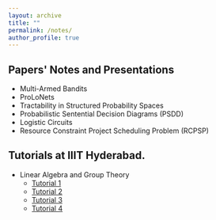 ```yaml
---
layout: archive
title: ""
permalink: /notes/
author_profile: true
---
```


## Papers' Notes and Presentations
* Multi-Armed Bandits
* ProLoNets
* Tractability in Structured Probability Spaces
* Probabilistic Sentential Decision Diagrams (PSDD)
* Logistic Circuits
* Resource Constraint Project Scheduling Problem (RCPSP)

## Tutorials at IIIT Hyderabad.
* Linear Algebra and Group Theory
  * [Tutorial 1]()
  * [Tutorial 2]()
  * [Tutorial 3]()
  * [Tutorial 4]()
